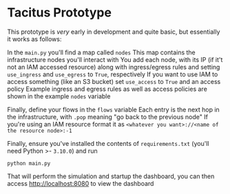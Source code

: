 # Tacitus Prototype

This prototype is _very_ early in development and quite basic, but essentially it works as follows:

In the `main.py` you'll find a map called `nodes`
This map contains the infrastructure nodes you'll interact with
You add each node, with its IP (if it't not an IAM accessed resource) along with ingress/egress rules and setting `use_ingress` and `use_egress` to `True`, respectively
If you want to use IAM to access something (like an S3 bucket) set `use_access` to `True` and an access policy Example ingress and egress rules as well as access policies are shown in the example `nodes` variable

Finally, define your flows in the `flows` variable
Each entry is the next hop in the infrastructure, with `.pop` meaning "go back to the previous node"
If you're using an IAM resource format it as `<whatever you want>://<name of the resource node>:-1`

Finally, ensure you've installed the contents of `requirements.txt` (you'll need Python >- `3.10.0`) and run

```
python main.py
```

That will perform the simulation and startup the dashboard, you can then access [http://localhost:8080](http://localhost:8080) to view the dashboard